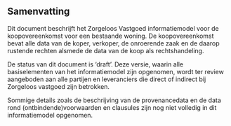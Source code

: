 <h2>Samenvatting</h2>

Dit document beschrijft het Zorgeloos Vastgoed informatiemodel voor de koopovereenkomst voor een bestaande woning. De koopovereenkomst bevat alle data van de koper, verkoper, de onroerende zaak en de daarop rustende rechten alsmede de data van de koop als rechtshandeling.

De status van dit document is ‘draft’. Deze versie, waarin alle basiselementen van het informatiemodel zijn opgenomen, wordt ter review aangeboden aan alle partijen en leveranciers die direct of indirect  bij Zorgeloos vastgoed zijn betrokken.

Sommige details zoals de beschrijving van de provenancedata en de data rond (ontbindende)voorwaarden en clausules zijn nog niet volledig in dit informatiemodel opgenomen.

